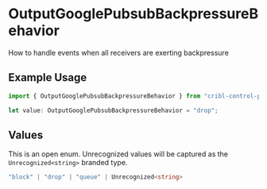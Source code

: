 # OutputGooglePubsubBackpressureBehavior

How to handle events when all receivers are exerting backpressure

## Example Usage

```typescript
import { OutputGooglePubsubBackpressureBehavior } from "cribl-control-plane/models";

let value: OutputGooglePubsubBackpressureBehavior = "drop";
```

## Values

This is an open enum. Unrecognized values will be captured as the `Unrecognized<string>` branded type.

```typescript
"block" | "drop" | "queue" | Unrecognized<string>
```